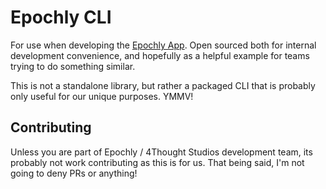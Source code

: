 # Epochly CLI

For use when developing the [Epochly App](https://epochlyapp.com). Open sourced both for internal development convenience, and hopefully as a helpful example for teams trying to do something similar.

This is not a standalone library, but rather a packaged CLI that is probably only useful for our unique purposes. YMMV!

## Contributing

Unless you are part of Epochly / 4Thought Studios development team, its probably not work contributing as this is for us. That being said, I'm not going to deny PRs or anything!
